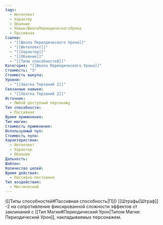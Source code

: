 ```yaml
---
tags:
  - Интеллект
  - Характер
  - Обаяние
  - Навык/ШколаПериодическогоУрона
  - Пассивная
Ссылки:
  - "[[Школа Периодического Урона]]"
  - "[[Интеллект]]"
  - "[[Характер]]"
  - "[[Обаяние]]"
  - "[[Типы способностей]]"
Категория: "[[Школа Периодического Урона]]"
Стоимость: "5"
Стоимость выкупа: 
Уровни:
  - "[[Хватка Терзаний 2]]"
Связанные навыки:
  - "[[Хватка Терзаний 2]]"
Источник:
  - Любой доступный персонажу
Тип способности:
  - Пассивная
Время применения: 
Тип магии: 
Стоимость применения: 
Используемый пул: 
Стоимость пула: 
Характеристики:
  - Интеллект
  - Характер
  - Обаяние
Дальность: 
Шаблон: 
Количество целей: 
Время действия:
  - Пассивно-постоянно
Тип воздействия:
  - Мистический
---
```

([[Типы способностей#Пассивная способность|П]]) [[Штрафы|Штраф]] -2 на сопротивление фиксированной сложности эффектов от заклинаний с [[Тип Магии#Периодический Урон|Типом Магии: Периодический Урон]], накладываемых персонажем.